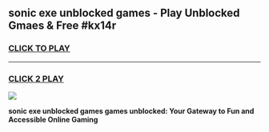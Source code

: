 
## sonic exe unblocked games - Play Unblocked Gmaes & Free #kx14r
<h3>
<a href="https://premium.freeplayer.one?title=sonic_exe_unblocked_games&ref=03M">CLICK TO PLAY</a></h3>
<hr>

<h3>
<a href="https://premium.freeplayer.one?title=sonic_exe_unblocked_games&ref=03M">CLICK 2 PLAY</a>
  
</h3>

<a href="https://premium.freeplayer.one?title=sonic_exe_unblocked_games&ref=03M"><img src="https://clearcache.store/games.png"></a>


**sonic exe unblocked games games unblocked: Your Gateway to Fun and Accessible Online Gaming**
